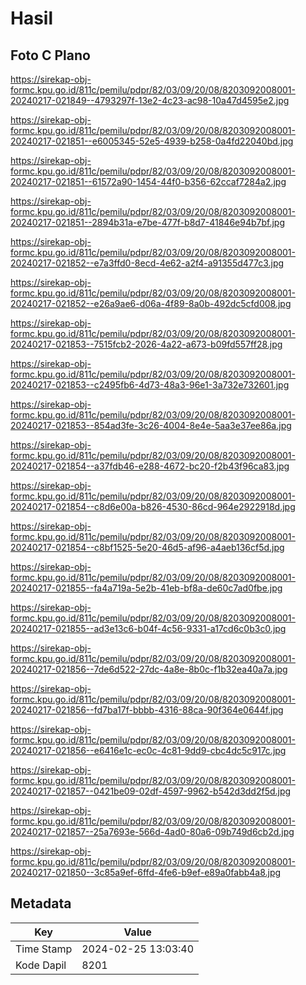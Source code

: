 # Hasil

## Foto C Plano

https://sirekap-obj-formc.kpu.go.id/811c/pemilu/pdpr/82/03/09/20/08/8203092008001-20240217-021849--4793297f-13e2-4c23-ac98-10a47d4595e2.jpg

https://sirekap-obj-formc.kpu.go.id/811c/pemilu/pdpr/82/03/09/20/08/8203092008001-20240217-021851--e6005345-52e5-4939-b258-0a4fd22040bd.jpg

https://sirekap-obj-formc.kpu.go.id/811c/pemilu/pdpr/82/03/09/20/08/8203092008001-20240217-021851--61572a90-1454-44f0-b356-62ccaf7284a2.jpg

https://sirekap-obj-formc.kpu.go.id/811c/pemilu/pdpr/82/03/09/20/08/8203092008001-20240217-021851--2894b31a-e7be-477f-b8d7-41846e94b7bf.jpg

https://sirekap-obj-formc.kpu.go.id/811c/pemilu/pdpr/82/03/09/20/08/8203092008001-20240217-021852--e7a3ffd0-8ecd-4e62-a2f4-a91355d477c3.jpg

https://sirekap-obj-formc.kpu.go.id/811c/pemilu/pdpr/82/03/09/20/08/8203092008001-20240217-021852--e26a9ae6-d06a-4f89-8a0b-492dc5cfd008.jpg

https://sirekap-obj-formc.kpu.go.id/811c/pemilu/pdpr/82/03/09/20/08/8203092008001-20240217-021853--7515fcb2-2026-4a22-a673-b09fd557ff28.jpg

https://sirekap-obj-formc.kpu.go.id/811c/pemilu/pdpr/82/03/09/20/08/8203092008001-20240217-021853--c2495fb6-4d73-48a3-96e1-3a732e732601.jpg

https://sirekap-obj-formc.kpu.go.id/811c/pemilu/pdpr/82/03/09/20/08/8203092008001-20240217-021853--854ad3fe-3c26-4004-8e4e-5aa3e37ee86a.jpg

https://sirekap-obj-formc.kpu.go.id/811c/pemilu/pdpr/82/03/09/20/08/8203092008001-20240217-021854--a37fdb46-e288-4672-bc20-f2b43f96ca83.jpg

https://sirekap-obj-formc.kpu.go.id/811c/pemilu/pdpr/82/03/09/20/08/8203092008001-20240217-021854--c8d6e00a-b826-4530-86cd-964e2922918d.jpg

https://sirekap-obj-formc.kpu.go.id/811c/pemilu/pdpr/82/03/09/20/08/8203092008001-20240217-021854--c8bf1525-5e20-46d5-af96-a4aeb136cf5d.jpg

https://sirekap-obj-formc.kpu.go.id/811c/pemilu/pdpr/82/03/09/20/08/8203092008001-20240217-021855--fa4a719a-5e2b-41eb-bf8a-de60c7ad0fbe.jpg

https://sirekap-obj-formc.kpu.go.id/811c/pemilu/pdpr/82/03/09/20/08/8203092008001-20240217-021855--ad3e13c6-b04f-4c56-9331-a17cd6c0b3c0.jpg

https://sirekap-obj-formc.kpu.go.id/811c/pemilu/pdpr/82/03/09/20/08/8203092008001-20240217-021856--7de6d522-27dc-4a8e-8b0c-f1b32ea40a7a.jpg

https://sirekap-obj-formc.kpu.go.id/811c/pemilu/pdpr/82/03/09/20/08/8203092008001-20240217-021856--fd7ba17f-bbbb-4316-88ca-90f364e0644f.jpg

https://sirekap-obj-formc.kpu.go.id/811c/pemilu/pdpr/82/03/09/20/08/8203092008001-20240217-021856--e6416e1c-ec0c-4c81-9dd9-cbc4dc5c917c.jpg

https://sirekap-obj-formc.kpu.go.id/811c/pemilu/pdpr/82/03/09/20/08/8203092008001-20240217-021857--0421be09-02df-4597-9962-b542d3dd2f5d.jpg

https://sirekap-obj-formc.kpu.go.id/811c/pemilu/pdpr/82/03/09/20/08/8203092008001-20240217-021857--25a7693e-566d-4ad0-80a6-09b749d6cb2d.jpg

https://sirekap-obj-formc.kpu.go.id/811c/pemilu/pdpr/82/03/09/20/08/8203092008001-20240217-021850--3c85a9ef-6ffd-4fe6-b9ef-e89a0fabb4a8.jpg


## Metadata

| Key        | Value               |
| ---------- | ------------------- |
| Time Stamp | 2024-02-25 13:03:40 |
| Kode Dapil | 8201                |



